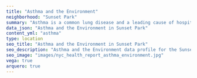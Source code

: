 ```yaml
---
title: "Asthma and the Environment"
neighborhood: "Sunset Park"
summary: "Asthma is a common lung disease and a leading cause of hospitalizations for children under 15 years old. This report provides a summary of asthma indicators by neighborhood. It also describes housing and neighborhood characteristics that can make asthma worse."
data_json: "Asthma and the Environment in Sunset Park"
content_yml: "asthma"
type: location
seo_title: "Asthma and the Environment in Sunset Park"
seo_description: "Asthma and the Environment data profile for the Sunset Park neighborhood of NYC."
seo_image: "images/nyc_health_report_asthma_environment.jpg"
vega: true
arquero: true
---
```

